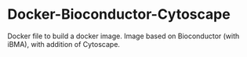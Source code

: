 # Docker-Bioconductor-Cytoscape
Docker file to build a docker image. Image based on Bioconductor (with iBMA), with addition of Cytoscape.
